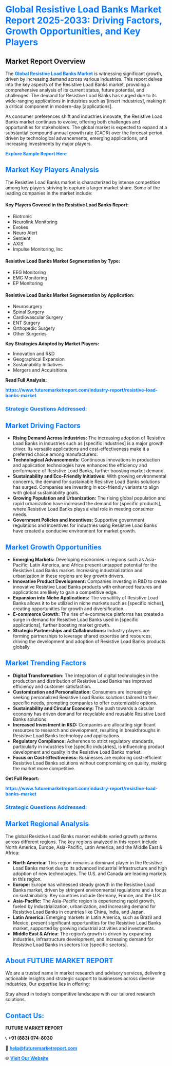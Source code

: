 <h1 style="color: #007BFF;">Global Resistive Load Banks Market Report 2025-2033: Driving Factors, Growth Opportunities, and Key Players</h1>

<section id="overview">
<h2>Market Report Overview</h2>
<p>The <a href="https://www.futuremarketreport.com/industry-report/resistive-load-banks-market" style="color: #007BFF; text-decoration: none;"><strong>Global Resistive Load Banks Market</strong></a> is witnessing significant growth, driven by increasing demand across various industries. This report delves into the key aspects of the Resistive Load Banks market, providing a comprehensive analysis of its current status, future potential, and challenges. The demand for Resistive Load Banks has surged due to its wide-ranging applications in industries such as [insert industries], making it a critical component in modern-day [applications].</p>
<p>As consumer preferences shift and industries innovate, the Resistive Load Banks market continues to evolve, offering both challenges and opportunities for stakeholders. The global market is expected to expand at a substantial compound annual growth rate (CAGR) over the forecast period, driven by technological advancements, emerging applications, and increasing investments by major players.</p>
</section>

<section id="overview">
<p><a href="https://www.futuremarketreport.com/request-sample/reportId=32893" style="color: #007BFF; text-decoration: none;"><strong>Explore Sample Report Here</strong></a></p>
</section>

<section id="key-players">
<h2 style="color: #007BFF;">Market Key Players Analysis</h2>
<p>The Resistive Load Banks market is characterized by intense competition among key players striving to capture a larger market share. Some of the leading companies in the market include:</p>
<h4>Key Players Covered in the Resistive Load Banks Report:</h4>
<ul><li>Biotronic</li><li>Neurolink Monitoring</li><li>Evokes</li><li>Neuro Alert</li><li>Sentient</li><li>AXIS</li><li>Impulse Monitoring, Inc</li></ul>
<h4>Resistive Load Banks Market Segmentation by Type:</h4>
<ul><li>EEG Monitoring</li><li>EMG Monitoring</li><li>EP Monitoring</li></ul>

<h4>Resistive Load Banks Market Segmentation by Application:</h4>
<ul><li>Neurosurgery</li><li>Spinal Surgery</li><li>Cardiovascular Surgery</li><li>ENT Surgery</li><li>Orthopedic Surgery</li><li>Other Surgeries</li></ul>
<p><strong>Key Strategies Adopted by Market Players:</strong></p>
<ul>
<li>Innovation and R&D</li>
<li>Geographical Expansion</li>
<li>Sustainability Initiatives</li>
<li>Mergers and Acquisitions</li>
</ul>
</section>

<section>
<p><strong>Read Full Analysis: </strong></p><a href="https://www.futuremarketreport.com/industry-report/resistive-load-banks-market" style="color: #007BFF; text-decoration: none;"><strong>https://www.futuremarketreport.com/industry-report/resistive-load-banks-market</strong></a>
<h3 style="color: #007BFF;">Strategic Questions Addressed:</h3>
</section>

<section id="driving-factors">
<h2 style="color: #007BFF;">Market Driving Factors</h2>
<ul>
<li><strong>Rising Demand Across Industries:</strong> The increasing adoption of Resistive Load Banks in industries such as [specific industries] is a major growth driver. Its versatile applications and cost-effectiveness make it a preferred choice among manufacturers.</li>
<li><strong>Technological Advancements:</strong> Continuous innovations in production and application technologies have enhanced the efficiency and performance of Resistive Load Banks, further boosting market demand.</li>
<li><strong>Sustainability and Eco-Friendly Initiatives:</strong> With growing environmental concerns, the demand for sustainable Resistive Load Banks solutions has surged. Companies are investing in eco-friendly variants to align with global sustainability goals.</li>
<li><strong>Growing Population and Urbanization:</strong> The rising global population and rapid urbanization have increased the demand for [specific products], where Resistive Load Banks plays a vital role in meeting consumer needs.</li>
<li><strong>Government Policies and Incentives:</strong> Supportive government regulations and incentives for industries using Resistive Load Banks have created a conducive environment for market growth.</li>
</ul>
</section>

<section id="growth-opportunities">
<h2 style="color: #007BFF;">Market Growth Opportunities</h2>
<ul>
<li><strong>Emerging Markets:</strong> Developing economies in regions such as Asia-Pacific, Latin America, and Africa present untapped potential for the Resistive Load Banks market. Increasing industrialization and urbanization in these regions are key growth drivers.</li>
<li><strong>Innovative Product Development:</strong> Companies investing in R&D to create innovative Resistive Load Banks products with enhanced features and applications are likely to gain a competitive edge.</li>
<li><strong>Expansion into Niche Applications:</strong> The versatility of Resistive Load Banks allows it to be utilized in niche markets such as [specific niches], creating opportunities for growth and diversification.</li>
<li><strong>E-commerce Growth:</strong> The rise of e-commerce platforms has created a surge in demand for Resistive Load Banks used in [specific applications], further boosting market growth.</li>
<li><strong>Strategic Partnerships and Collaborations:</strong> Industry players are forming partnerships to leverage shared expertise and resources, driving the development and adoption of Resistive Load Banks products globally.</li>
</ul>
</section>

<section id="trending-factors">
<h2 style="color: #007BFF;">Market Trending Factors</h2>
<ul>
<li><strong>Digital Transformation:</strong> The integration of digital technologies in the production and distribution of Resistive Load Banks has improved efficiency and customer satisfaction.</li>
<li><strong>Customization and Personalization:</strong> Consumers are increasingly seeking personalized Resistive Load Banks solutions tailored to their specific needs, prompting companies to offer customizable options.</li>
<li><strong>Sustainability and Circular Economy:</strong> The push towards a circular economy has driven demand for recyclable and reusable Resistive Load Banks solutions.</li>
<li><strong>Increased Investment in R&D:</strong> Companies are allocating significant resources to research and development, resulting in breakthroughs in Resistive Load Banks technology and applications.</li>
<li><strong>Regulatory Compliance:</strong> Adherence to strict regulatory standards, particularly in industries like [specific industries], is influencing product development and quality in the Resistive Load Banks market.</li>
<li><strong>Focus on Cost-Effectiveness:</strong> Businesses are exploring cost-efficient Resistive Load Banks solutions without compromising on quality, making the market more competitive.</li>
</ul>
</section>

<section>
<p><strong>Get Full Report: </strong></p><a href="https://www.futuremarketreport.com/industry-report/resistive-load-banks-market" style="color: #007BFF; text-decoration: none;"><strong>https://www.futuremarketreport.com/industry-report/resistive-load-banks-market</strong></a>
<h3 style="color: #007BFF;">Strategic Questions Addressed:</h3>
</section>


<section id="regional-analysis">
<h2 style="color: #007BFF;">Market Regional Analysis</h2>
<p>The global Resistive Load Banks market exhibits varied growth patterns across different regions. The key regions analyzed in this report include North America, Europe, Asia-Pacific, Latin America, and the Middle East & Africa:</p>
<ul>
<li><strong>North America:</strong> This region remains a dominant player in the Resistive Load Banks market due to its advanced industrial infrastructure and high adoption of new technologies. The U.S. and Canada are leading markets in this region.</li>
<li><strong>Europe:</strong> Europe has witnessed steady growth in the Resistive Load Banks market, driven by stringent environmental regulations and a focus on sustainability. Key countries include Germany, France, and the U.K.</li>
<li><strong>Asia-Pacific:</strong> The Asia-Pacific region is experiencing rapid growth, fueled by industrialization, urbanization, and increasing demand for Resistive Load Banks in countries like China, India, and Japan.</li>
<li><strong>Latin America:</strong> Emerging markets in Latin America, such as Brazil and Mexico, present significant opportunities for the Resistive Load Banks market, supported by growing industrial activities and investments.</li>
<li><strong>Middle East & Africa:</strong> The region’s growth is driven by expanding industries, infrastructure development, and increasing demand for Resistive Load Banks in sectors like [specific sectors].</li>
</ul>
</section>

<footer>
<h2 style="color: #007BFF;">About FUTURE MARKET REPORT</h2>
<p>We are a trusted name in market research and advisory services, delivering actionable insights and strategic support to businesses across diverse industries. Our expertise lies in offering:</p>

<p>Stay ahead in today’s competitive landscape with our tailored research solutions.</p>

<h2 style="color: #007BFF;">Contact Us:</h2>
<p><strong>FUTURE MARKET REPORT</strong></p>
<p>📞 <strong>+91 (883) 074-8030</strong></p>
<p>📧 <strong><a href="mailto:help@futuremarketreport.com" style="color: #007BFF;">help@futuremarketreport.com</a></strong></p>
<p>🌐 <strong><a href="https://www.futuremarketreport.com/" style="color: #007BFF;">Visit Our Website</a></strong></p>
</footer>